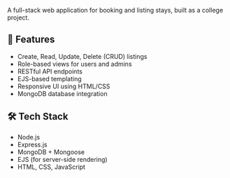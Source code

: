 A full-stack web application for booking and listing stays, built as a college project.

## 📌 Features

- Create, Read, Update, Delete (CRUD) listings
- Role-based views for users and admins
- RESTful API endpoints
- EJS-based templating
- Responsive UI using HTML/CSS
- MongoDB database integration

## 🛠 Tech Stack

- Node.js
- Express.js
- MongoDB + Mongoose
- EJS (for server-side rendering)
- HTML, CSS, JavaScript